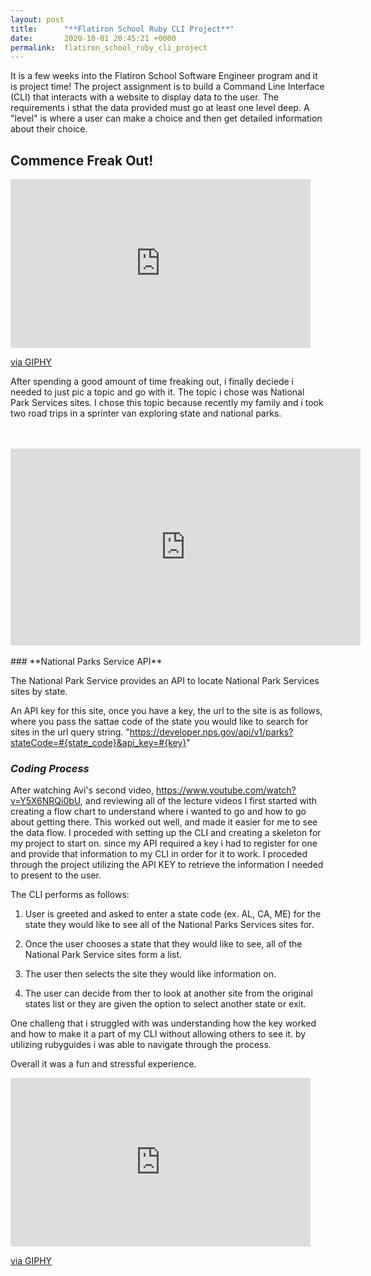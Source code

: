 ```yaml
---
layout: post
title:      "**Flatiron School Ruby CLI Project**"
date:       2020-10-01 20:45:21 +0000
permalink:  flatiron_school_ruby_cli_project
---
```



It is a few weeks into the Flatiron School Software Engineer program and it is project time! The project assignment is to build a Command Line Interface (CLI) that interacts with a website to display data to the user. The requirements i sthat the data provided must go at least one level deep.  A "level" is where a user can make a choice and then get detailed information about their choice. 


## **Commence Freak Out!**

<iframe src="https://giphy.com/embed/NKBc1zpXB47Xa" width="480" height="270" frameBorder="0" class="giphy-embed" allowFullScreen></iframe><p><a href="https://giphy.com/gifs/scared-shocked-scream-NKBc1zpXB47Xa">via GIPHY</a></p>


After spending a good amount of time freaking out, i finally deciede i needed to just pic a topic and go with it.  The topic i chose was National Park Services sites.  I chose this topic because recently my family and i took two road trips in a sprinter van exploring state and national parks.


<br>
<br>
<iframe width="560" height="315" src="https://www.youtube.com/embed/zM_6kDqcf-8" frameborder="0" allow="accelerometer; autoplay; clipboard-write; encrypted-media; gyroscope; picture-in-picture" allowfullscreen></iframe>
<br>
<br>
### **National Parks Service API**

The National Park Service provides an API to locate National Park Services sites by state.  

An API key for this site, once you have a key, the url to the site is as follows, where you pass the sattae code of the state you would like to search for sites in the url query string.
"https://developer.nps.gov/api/v1/parks?stateCode=#{state_code}&api_key=#{key}"


### ***Coding Process***

After watching Avi's second video, https://www.youtube.com/watch?v=Y5X6NRQi0bU, and reviewing all of the lecture videos I first started with creating a flow chart to understand where i wanted to go and how to go about getting there.  This worked out well, and made it easier for me to see the data flow.  I proceded with setting up the CLI and creating a skeleton for my project to start on.  since my API required a key i had to register for one and provide that information to my CLI in order for it to work.  I proceded through the project utilizing the API KEY to retrieve the information I needed to present to the user.

The CLI performs as follows:

1.  User is greeted and asked to enter a state code (ex. AL, CA, ME) for the state they would like to see all of the National Parks Services sites for.

2.  Once the user chooses a state that they would like to see, all of the National Park Service sites form a list.

3. The user then selects the site they would like information on.

4. The user can decide from ther to look at another site from the original states list or they are given the option to select another state or exit.

One challeng that i struggled with was understanding how the key worked and how to make it a part of my CLI without allowing others to see it.   by utilizing rubyguides i was able to navigate through the process. 



Overall it was a fun and stressful experience. 

<iframe src="https://giphy.com/embed/KCdolWLJ7FCPq3b9jR" width="480" height="270" frameBorder="0" class="giphy-embed" allowFullScreen></iframe><p><a href="https://giphy.com/gifs/rka-ink-rachael-kay-albers-KCdolWLJ7FCPq3b9jR">via GIPHY</a></p>
